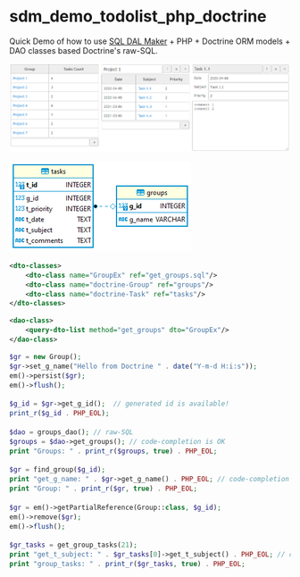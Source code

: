 # sdm_demo_todolist_php_doctrine
Quick Demo of how to use [SQL DAL Maker](https://github.com/panedrone/sqldalmaker) + PHP + Doctrine ORM models + DAO classes based Doctrine's raw-SQL.

![demo-go.png](demo-go.png)

![erd.png](erd.png)

```xml
<dto-classes>
    <dto-class name="GroupEx" ref="get_groups.sql"/>
    <dto-class name="doctrine-Group" ref="groups"/>
    <dto-class name="doctrine-Task" ref="tasks"/>
</dto-classes>
```
```xml
<dao-class>
    <query-dto-list method="get_groups" dto="GroupEx"/>
</dao-class>
```
```php
$gr = new Group();
$gr->set_g_name("Hello from Doctrine " . date("Y-m-d H:i:s"));
em()->persist($gr);
em()->flush();

$g_id = $gr->get_g_id();  // generated id is available!
print_r($g_id . PHP_EOL);

$dao = groups_dao(); // raw-SQL
$groups = $dao->get_groups(); // code-completion is OK
print "Groups: " . print_r($groups, true) . PHP_EOL;

$gr = find_group($g_id);
print "get_g_name: " . $gr->get_g_name() . PHP_EOL; // code-completion is OK
print "Group: " . print_r($gr, true) . PHP_EOL;

$gr = em()->getPartialReference(Group::class, $g_id);
em()->remove($gr);
em()->flush();

$gr_tasks = get_group_tasks(21);
print "get_t_subject: " . $gr_tasks[0]->get_t_subject() . PHP_EOL; // code-completion is OK
print "group_tasks: " . print_r($gr_tasks, true) . PHP_EOL;
```